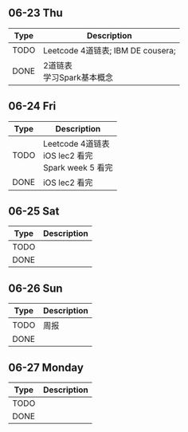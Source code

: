 ## 06-23 Thu

|Type|Description|
|----|----|
|TODO|Leetcode 4道链表; IBM DE cousera;|
|DONE|2道链表<br />学习Spark基本概念|



## 06-24 Fri

|Type|Description|
|----|----|
|TODO|Leetcode 4道链表<br />iOS lec2 看完<br />Spark week 5 看完|
|DONE|iOS lec2 看完|



## 06-25 Sat

| Type | Description |
| ---- | ----------- |
| TODO |             |
| DONE |             |



## 06-26 Sun

| Type | Description |
| ---- | ----------- |
| TODO | 周报        |
| DONE |             |





## 06-27 Monday

| Type | Description |
| ---- | ----------- |
| TODO |             |
| DONE |             |

